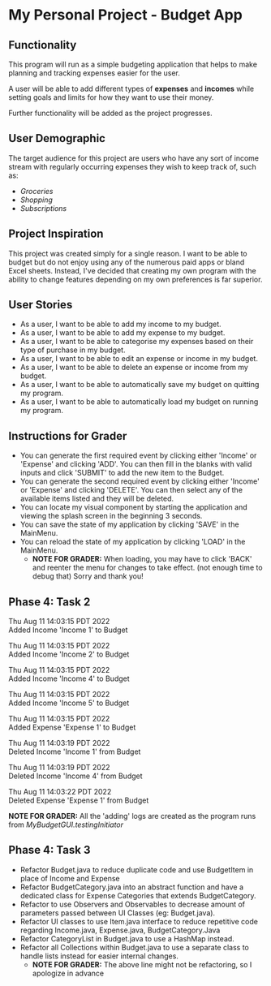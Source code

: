 # My Personal Project - Budget App

## Functionality

This program will run as a simple budgeting application that helps to make planning and tracking expenses easier for the user.

A user will be able to add different types of **expenses** and **incomes** while setting goals and limits for how they want to use their money.

Further functionality will be added as the project progresses.

## User Demographic

The target audience for this project are users who have any sort of income stream with regularly occurring expenses they wish to keep track of, such as:

- *Groceries*
- *Shopping*
- *Subscriptions*

## Project Inspiration

This project was created simply for a single reason. I want to be able to budget but do not enjoy using any of the numerous paid apps or bland Excel sheets. Instead, I've decided that creating my own program with the ability to change features depending on my own preferences is far superior.

## User Stories

- As a user, I want to be able to add my income to my budget.
- As a user, I want to be able to add my expense to my budget.
- As a user, I want to be able to categorise my expenses based on their type of purchase in my budget.
- As a user, I want to be able to edit an expense or income in my budget.
- As a user, I want to be able to delete an expense or income from my budget.
- As a user, I want to be able to automatically save my budget on quitting my program.
- As a user, I want to be able to automatically load my budget on running my program.

## Instructions for Grader

- You can generate the first required event by clicking either 'Income' or 'Expense' and clicking 'ADD'. You can then fill in the blanks with valid inputs and click 'SUBMIT' to add the new item to the Budget.
- You can generate the second required event by clicking either 'Income' or 'Expense' and clicking 'DELETE'. You can then select any of the available items listed and they will be deleted.
- You can locate my visual component by starting the application and viewing the splash screen in the beginning 3 seconds.
- You can save the state of my application by clicking 'SAVE' in the MainMenu.
- You can reload the state of my application by clicking 'LOAD' in the MainMenu.
  - <b>NOTE FOR GRADER:</b> When loading, you may have to click 'BACK' and reenter the menu for changes to take effect. (not enough time to debug that) Sorry and thank you!

## Phase 4: Task 2

Thu Aug 11 14:03:15 PDT 2022 <br>
Added Income 'Income 1' to Budget

Thu Aug 11 14:03:15 PDT 2022 <br>
Added Income 'Income 2' to Budget

Thu Aug 11 14:03:15 PDT 2022 <br>
Added Income 'Income 4' to Budget

Thu Aug 11 14:03:15 PDT 2022 <br>
Added Income 'Income 5' to Budget

Thu Aug 11 14:03:15 PDT 2022 <br>
Added Expense 'Expense 1' to Budget

Thu Aug 11 14:03:19 PDT 2022 <br>
Deleted Income 'Income 1' from Budget

Thu Aug 11 14:03:19 PDT 2022 <br>
Deleted Income 'Income 4' from Budget

Thu Aug 11 14:03:22 PDT 2022 <br>
Deleted Expense 'Expense 1' from Budget

<b>NOTE FOR GRADER:</b> All the 'adding' logs are created as the program runs from <i>MyBudgetGUI.testingInitiator</i>

## Phase 4: Task 3
- Refactor Budget.java to reduce duplicate code and use BudgetItem in place of Income and Expense
- Refactor BudgetCategory.java into an abstract function and have a dedicated class for Expense Categories that extends BudgetCategory.
- Refactor to use Observers and Observables to decrease amount of parameters passed between UI Classes (eg: Budget.java).
- Refactor UI classes to use Item.java interface to reduce repetitive code regarding Income.java, Expense.java, BudgetCategory.Java
- Refactor CategoryList in Budget.java to use a HashMap instead.
- Refactor all Collections within Budget.java to use a separate class to handle lists instead for easier internal changes.
  - <b>NOTE FOR GRADER:</b> The above line might not be refactoring, so I apologize in advance 